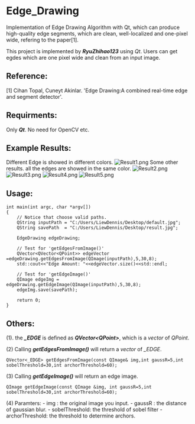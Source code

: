 # Edge_Drawing
Implementation of Edge Drawing Algorithm with Qt, which can produce high-quality edge segments, which are clean, well-localized and one-pixel wide, refering to the paper[1].

This project is implemented by ***RyuZhihao123*** using *Qt*. Users can get egdes which are one pixel wide and clean from an input image.

## Reference:
[1] Cihan Topal, Cuneyt Akinlar. 'Edge Drawing:A combined real-time edge and segment detector'.

## Requirments:
Only ***Qt***. No need for OpenCV etc.

## Example Results:
Different Edge is showed in different colors.
![Result1.png](https://github.com/RyuZhihao123/Edge_Drawing/blob/master/result_examples/result3.png)
Some other results. all the edges are showed in the same color.
![Result2.png](https://github.com/RyuZhihao123/Edge_Drawing/blob/master/result_examples/result2.png)
![Result3.png](https://github.com/RyuZhihao123/Edge_Drawing/blob/master/result_examples/result3.png)
![Result4.png](https://github.com/RyuZhihao123/Edge_Drawing/blob/master/result_examples/result1.png)
![Result5.png](https://github.com/RyuZhihao123/Edge_Drawing/blob/master/result_examples/result5.png)
## Usage:
```
int main(int argc, char *argv[])
{
    // Notice that choose valid paths.
    QString inputPath = "C:/Users/LiewDennis/Desktop/default.jpg";
    QString savePath  = "C:/Users/LiewDennis/Desktop/result.jpg";

    EdgeDrawing edgeDrawing;

    // Test for 'getEdgesFromImage()'
    QVector<QVector<QPoint>> edgeVector =edgeDrawing.getEdgesFromImage(QImage(inputPath),5,30,8);
    std::cout<<"Edge Amount: "<<edgeVector.size()<<std::endl;

    // Test for 'getEdgeImage()'
    QImage edgeImg = edgeDrawing.getEdgeImage(QImage(inputPath),5,30,8);
    edgeImg.save(savePath);

    return 0;
}
```

## Others:
(1). the ***_EDGE*** is defined as ***QVector\<QPoint\>***, which is a *vector* of *QPoint*.

(2) Calling ***getEdgesFromImage()*** will return a *vector* of *_EDGE*.
```
QVector<_EDGE> getEdgesFromImage(const QImage& img,int gaussR=5,int sobelThreshold=30,int archorThreshold=60);
```
(3) Calling ***getEdgeImage()*** will return an edge image.
```
QImage getEdgeImage(const QImage &img, int gaussR=5,int sobelThreshold=30,int archorThreshold=60);
```
(4) Paramters:
            - img     : the original image you input.
            - gaussR  : the distance of gaussian blur.
            - sobelThreshold: the threshold of sobel filter
            - archorThreshold: the threshold to determine archors.

